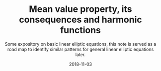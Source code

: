 ---
title: Mean value property, its consequences and harmonic functions
subtitle: Some expository on basic linear elliptic equations, this note is served as a road map to identify similar patterns for general linear elliptic equations later. 
layout: default
date: 2018-11-03
keywords: blogging, writing, pde, math
published: true
---